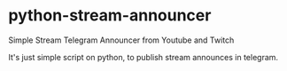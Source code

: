 # python-stream-announcer
Simple Stream Telegram Announcer from Youtube and Twitch

It's just simple script on python, to publish stream announces in telegram.
